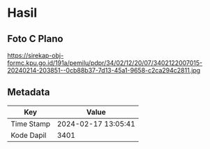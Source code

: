 # Hasil

## Foto C Plano

https://sirekap-obj-formc.kpu.go.id/191a/pemilu/pdpr/34/02/12/20/07/3402122007015-20240214-203851--0cb88b37-7d13-45a1-9658-c2ca294c2811.jpg


## Metadata

| Key        | Value               |
| ---------- | ------------------- |
| Time Stamp | 2024-02-17 13:05:41 |
| Kode Dapil | 3401                |



